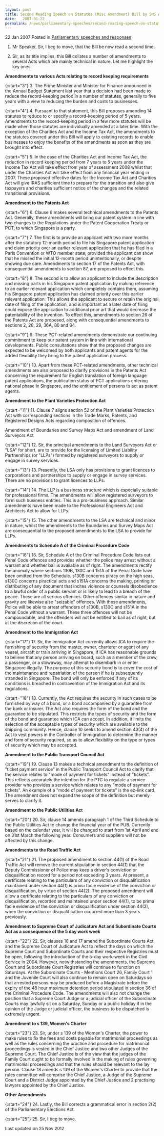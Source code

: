 ```yaml
---
layout: post
title: Second Reading Speech on Statutes (Misc Amendment) Bill by SMS A&#47;P Ho Peng Kee, 22 Jan 2007
date:   2007-01-22
permalink: /news/parliamentary-speeches/second-reading-speech-on-statutes-misc-amendment-bill-by-sms-a-p-ho-peng-kee-22-jan-2007
---
```


22 Jan 2007 Posted in [Parliamentary speeches and responses](/news/parliamentary-speeches)

1. Mr Speaker, Sir, I beg to move, that the Bill be now read a second time.

2. Sir, as its title implies, this Bill collates a number of amendments to several Acts which are mainly technical in nature. Let me highlight the key ones. 


**Amendments to various Acts relating to record keeping requirements**

{:start="3"}
3. The Prime Minister and Minister for Finance announced in the Annual Budget Statement last year that a decision had been made to reduce the record-keeping period in a number of statutes, generally to five years with a view to reducing the burden and costs to businesses.

{:start="4"}
4. Pursuant to that statement, this Bill proposes amending 14 statutes to reduce to or specify a record-keeping period of 5 years. Amendments to the record-keeping period in a few more statutes will be made when those statutes are individually amended at a later time. With the exception of the Charities Act and the Income Tax Act, the amendments to the statutes covered under this Bill will apply to existing records to enable businesses to enjoy the benefits of the amendments as soon as they are brought into effect.

{:start="5"}
5. In the case of the Charities Act and Income Tax Act, the reduction in record keeping period from 7 years to 5 years under the Income Tax Act will take effect from year of assessment 2008 whilst that under the Charities Act will take effect from any financial year ending in 2007. These proposed effective dates for the Income Tax Act and Charities Act will give IRAS sufficient time to prepare for the transition and also give taxpayers and charities sufficient notice of the changes and the related transitional provisions.



**Amendment to the Patents Act**

{:start="6"}
6. Clause 6 makes several technical amendments to the Patents Act. Generally, these amendments will bring our patent system in line with two changes to the Regulations under the Patent Cooperation Treaty or PCT, to which Singapore is a party. 

{:start="7"}
7. The first is to provide an applicant with two more months after the statutory 12-month period to file his Singapore patent application and claim priority over an earlier relevant application that he has filed in a Paris Convention or WTO member state, provided the applicant can show that he missed the initial 12-month period unintentionally, or despite showing due care. Amendments to section 17 of the Patents Act, with consequential amendments to section 87, are proposed to effect this.

{:start="8"}
8. The second is to allow an applicant to include the description and missing parts in his Singapore patent application by making reference to an earlier relevant application which completely contains them, assuming his Singapore patent application has claimed priority over this earlier relevant application. This allows the applicant to secure or retain the original date of filing of the application, and is important as a later date of filing could expose the application to additional prior art that would decrease the patentability of the invention. To effect this, amendments to section 26 of the Patents Act are proposed, along with consequential amendments to sections 2, 28, 29, 36A, 80 and 84. 

{:start="9"}
9. These PCT-related amendments demonstrate our continuing commitment to keep our patent system in line with international developments. Public consultations show that the proposed changes are expected to be welcomed by both applicants and patent agents for the added flexibility they bring to the patent application process.

{:start="10"}
10. Apart from these PCT-related amendments, other technical amendments are also proposed to clarify provisions in the Patents Act concerning the requirement for English translation of foreign language patent applications, the publication status of PCT applications entering national phase in Singapore, and the entitlement of persons to act as patent agents.


**Amendment to the Plant Varieties Protection Act**

{:start="11"}
11. Clause 7 aligns section 52 of the Plant Varieties Protection Act with corresponding sections in the Trade Marks, Patents, and Registered Designs Acts regarding composition of offences.

Amendment of Boundaries and Survey Maps Act and amendment of Land Surveyors Act 

{:start="12"}
12. Sir, the principal amendments to the Land Surveyors Act or "LSA" for short, are to provide for the licensing of Limited Liability Partnerships (or "LLPs") formed by registered surveyors to supply or engage in survey services. 

{:start="13"}
13. Presently, the LSA only has provisions to grant licences to corporations and partnerships to supply or engage in survey services. There are no provisions to grant licences to LLPs. 

{:start="14"}
14. The LLP is a business structure which is especially suitable for professional firms. The amendments will allow registered surveyors to form such business entities. This is a pro-business approach. Similar amendments have been made to the Professional Engineers Act and Architects Act to allow for LLPs. 

{:start="15"}
15. The other amendments to the LSA are technical and minor in nature, whilst the amendments to the Boundaries and Survey Maps Act are consequential to the proposed amendments to the LSA to provide for LLPs.


**Amendments to Schedule A of the Criminal Procedure Code**

{:start="16"}
16. Sir, Schedule A of the Criminal Procedure Code lists out Penal Code offences and provides whether the police may arrest without a warrant and whether bail is available as of right. The amendments rectify the anomaly where sections 130B, 130C and 151A of the Penal Code have been omitted from the Schedule. s130B concerns piracy on the high seas, s130C concerns piractical acts and s151A concerns the making, printing or distributing of any document that incites violence or counsels disobedience to a lawful order of a public servant or is likely to lead to a breach of the peace. These are all serious offences. Other offences similar in nature and gravity are likewise also "seizable" offences. With these amendments, Police will be able to arrest offenders of s130B, s130C and s151A in the Penal Code without a warrant. These three offences will not be compoundable, and the offenders will not be entitled to bail as of right, but at the discretion of the court.



**Amendment to the Immigration Act**

{:start="17"}
17. Sir, the Immigration Act currently allows ICA to require the furnishing of security from the master, owner, charterer or agent of any vessel, aircraft or train arriving in Singapore, if ICA has reasonable grounds to believe that any person arriving on board, such as a member of the crew, a passenger, or a stowaway, may attempt to disembark in or enter Singapore illegally. The purpose of this security bond is to cover the cost of the maintenance and repatriation of the person if he is subsequently stranded in Singapore. The bond will only be enforced if any of its conditions is breached in contravention of the Immigration Act and its regulations.

{:start="18"}
18. Currently, the Act requires the security in such cases to be furnished by way of a bond, or a bond accompanied by a guarantee from the bank or insurer. The Act also requires the form of the bond and the guarantee to be stipulated. This restricts the types of security and the form of the bond and guarantee which ICA can accept. In addition, it limits the selection of the acceptable types of security which are available to the shipping community. Hence, clause 10 seeks to amend section 43(4) of the Act to vest powers in the Controller of Immigration to determine the manner and form of security required, so as to allow flexibility on the type or types of security which may be accepted.

**Amendment to the Public Transport Council Act**

{:start="19"}
19. Clause 13 makes a technical amendment to the definition of "ticket payment service" in the Public Transport Council Act to clarify that the service relates to "mode of payment for tickets" instead of "tickets". This reflects accurately the intention for the PTC to regulate a service provider who provides a service which relates to any "mode of payment for tickets". An example of a "mode of payment for tickets" is the ez-link card. The amendment does not expand the scope of the definition but merely serves to clarify it. 



**Amendment to the Public Utilities Act**

{:start="20"}
20. Sir, clause 14 amends paragraph 1 of the Third Schedule to the Public Utilities Act to change the financial year of the PUB. Currently based on the calendar year, it will be changed to start from 1st April and end on 31st March the following year. Consumers and suppliers will not be affected by this change. 


**Amendments to the Road Traffic Act**

{:start="21"}
21. The proposed amendment to section 44(1) of the Road Traffic Act will remove the current stipulation in section 44(1) that the Deputy Commissioner of Police may keep a driver's conviction or disqualification record for a period not exceeding 3 years. At present, a certificate relating to the particulars of any conviction or disqualification maintained under section 44(1) is prima facie evidence of the conviction or disqualification, by virtue of section 44(2). The proposed amendment will allow a certificate relating to the particulars of any conviction or disqualification, recorded and maintained under section 44(1), to be prima facie evidence of the conviction or disqualification under section 44(2), when the conviction or disqualification occurred more than 3 years previously. 

**Amendment to Supreme Court of Judicature Act and Subordinate Courts Act as a consequence of the 5 day work week**

{:start="22"}
22. Sir, clauses 16 and 17 amend the Subordinate Courts Act and the Supreme Court of Judicature Act to reflect the days on which the Supreme Court and Subordinate Courts and their respective Registries must be open, following the introduction of the 5-day work-week in the Civil Service in 2004. However, notwithstanding the amendments, the Supreme Court and Subordinate Court Registries will continue to function on Saturdays. At the Subordinate Courts - Mentions Court 26, Family Court 1 and the Juvenile Court will also continue to remain open on Saturdays so that arrested persons may be produced before a Magistrate before the expiry of the 48 hour maximum detention period stipulated in section 36 of the Criminal Procedure Code. The amendments will also not change the position that a Supreme Court Judge or a judicial officer of the Subordinate Courts may lawfully sit on a Saturday, Sunday or a public holiday if in the opinion of the Judge or judicial officer, the business to be dispatched is extremely urgent.


**Amendment to s 139, Women's Charter**

{:start="23"}
23. Sir, under s 139 of the Women's Charter, the power to make rules to fix the fees and costs payable for matrimonial proceedings as well as the rules concerning the practice and procedure for matrimonial proceedings is vested in the Chief Justice and two other Judges of the Supreme Court. The Chief Justice is of the view that the judges of the Family Court ought to be formally involved in the making of rules governing matrimonial proceedings and that the rules should be relevant to the lay person. Clause 18 amends s 139 of the Women's Charter to provide that the rules committee will comprise the Chief Justice, a Judge of the Supreme Court and a District Judge appointed by the Chief Justice and 2 practising lawyers appointed by the Chief Justice. 

**Other Amendments**

{:start="24"}
24. Lastly, the Bill corrects a grammatical error in section 2(2) of the Parliamentary Elections Act. 

{:start="25"}
25. Sir, I beg to move.


<p class="right-side-updated">Last updated on 25 Nov 2012</p> 
